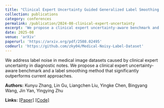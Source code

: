```yaml
---
title: "Clinical Expert Uncertainty Guided Generalized Label Smoothing for Medical Noisy Label Learning"
collection: publications
category: conferences
permalink: /publication/2024-08-clinical-expert-uncertainty
excerpt: 'We propose a clinical expert uncertainty-aware benchmark and label smoothing method to address label noise in medical image datasets created from clinical notes.'
date: 2025-08
venue: 'arXiv'
paperurl: 'https://arxiv.org/pdf/2508.02495'
codeurl: 'https://github.com/zky04/Medical-Noisy-Label-Dataset'
---
```


We address label noise in medical image datasets caused by clinical expert uncertainty in diagnostic notes. We propose a clinical expert uncertainty-aware benchmark and a label smoothing method that significantly outperforms current approaches.

**Authors:** Kunyu Zhang, Lin Gu, Liangchen Liu, Yingke Chen, Bingyang Wang, Jin Yan, Yingying Zhu

**Links:** [[Paper]](https://arxiv.org/pdf/2508.02495) [[Code]](https://github.com/zky04/Medical-Noisy-Label-Dataset)